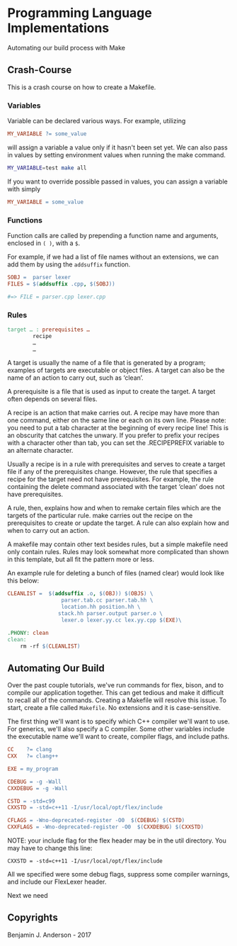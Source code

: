 # Programming Language Implementations
Automating our build process with Make

## Crash-Course
This is a crash course on how to create a Makefile.

### Variables
Variable can be declared various ways. For example, utilizing

```Makefile
MY_VARIABLE ?= some_value
```

will assign a variable a value only if it hasn't been set yet. We can also pass in values by setting environment values when running the make command. 

```bash
MY_VARIABLE=test make all
```

If you want to override possible passed in values, you can assign a variable with simply

```Makefile
MY_VARIABLE = some_value
```

### Functions
Function calls are called by prepending a function name and arguments, enclosed in ` ( ) `, with a `$`. 

For example, if we had a list of file names without an extensions, we can add them by using the `addsuffix` function.

```Makefile
SOBJ =  parser lexer
FILES = $(addsuffix .cpp, $(SOBJ))

#=> FILE = parser.cpp lexer.cpp
``` 

### Rules

```Makefile
target … : prerequisites …
        recipe
        …
        …
```

A target is usually the name of a file that is generated by a program; examples of targets are executable or object files. A target can also be the name of an action to carry out, such as ‘clean’.

A prerequisite is a file that is used as input to create the target. A target often depends on several files.

A recipe is an action that make carries out. A recipe may have more than one command, either on the same line or each on its own line. Please note: you need to put a tab character at the beginning of every recipe line! This is an obscurity that catches the unwary. If you prefer to prefix your recipes with a character other than tab, you can set the .RECIPEPREFIX variable to an alternate character.

Usually a recipe is in a rule with prerequisites and serves to create a target file if any of the prerequisites change. However, the rule that specifies a recipe for the target need not have prerequisites. For example, the rule containing the delete command associated with the target ‘clean’ does not have prerequisites.

A rule, then, explains how and when to remake certain files which are the targets of the particular rule. make carries out the recipe on the prerequisites to create or update the target. A rule can also explain how and when to carry out an action.

A makefile may contain other text besides rules, but a simple makefile need only contain rules. Rules may look somewhat more complicated than shown in this template, but all fit the pattern more or less.

An example rule for deleting a bunch of files (named clear) would look like this below:

```Makefile
CLEANLIST =  $(addsuffix .o, $(OBJ)) $(OBJS) \
				 parser.tab.cc parser.tab.hh \
				 location.hh position.hh \
			    stack.hh parser.output parser.o \
				 lexer.o lexer.yy.cc lex.yy.cpp $(EXE)\

.PHONY: clean
clean:
	rm -rf $(CLEANLIST)
```

## Automating Our Build
Over the past couple tutorials, we've run commands for flex, bison, and to compile our application together. This can get tedious and make it difficult to recall all of the commands. Creating a Makefile will resolve this issue. To start, create a file called `Makefile`. No extensions and it is case-sensitive.

The first thing we'll want is to specify which C++ compiler we'll want to use. For generics, we'll also specify a C compiler. Some other variables include the executable name we'll want to create, compiler flags, and include paths.

```Makefile
CC    ?= clang
CXX   ?= clang++

EXE = my_program

CDEBUG = -g -Wall
CXXDEBUG = -g -Wall

CSTD = -std=c99
CXXSTD = -std=c++11 -I/usr/local/opt/flex/include

CFLAGS = -Wno-deprecated-register -O0  $(CDEBUG) $(CSTD) 
CXXFLAGS = -Wno-deprecated-register -O0  $(CXXDEBUG) $(CXXSTD)
```

NOTE: your include flag for the flex header may be in the util directory. You may have to change this line:
```
CXXSTD = -std=c++11 -I/usr/local/opt/flex/include
```

All we specified were some debug flags, suppress some compiler warnings, and include our FlexLexer header.

Next we need

## Copyrights
Benjamin J. Anderson - 2017
